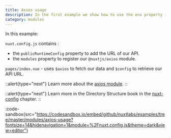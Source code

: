 ```yaml
---
title: Axios usage
description: In the first example we show how to use the env property in our `nuxt.config.js` file to add the URL of our API so that we can then easily make calls to it without having to use the URL on our page
category: modules
---
```


In this example:

`nuxt.config.js` contains :

- the `publicRuntimeConfig` property to add the URL of our API.
- the `modules` property to register our `@nuxtjs/axios` module.

`pages/index.vue` - uses `$axios` to fetch our data and `$config` to retrieve our API URL.

::alert{type="next"}
Learn more about the [axios module](https://axios.nuxtjs.org/).
::

::alert{type="next"}
Learn more in the Directory Structure book in the [nuxt-config](/docs/directory-structure/nuxt-config) chapter.
::

:code-sandbox{src="https://codesandbox.io/embed/github/nuxtlabs/examples/tree/master/modules/axios-usage?fontsize=14&hidenavigation=1&module=%2Fnuxt.config.js&theme=dark&view=editor"}
